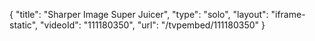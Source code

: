 {
    "title": "Sharper Image Super Juicer",
    "type": "solo",
    "layout": "iframe-static",
    "videoId": "111180350",
    "url": "\/tvpembed\/111180350"
}